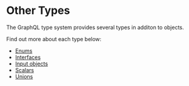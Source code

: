# Other Types

The GraphQL type system provides several types in additon to objects.

Find out more about each type below:

- [Enums](./enums.md)
- [Interfaces](./interfaces.md)
- [Input objects](./input_objects.md)
- [Scalars](./scalars.md)
- [Unions](./unions.md)
